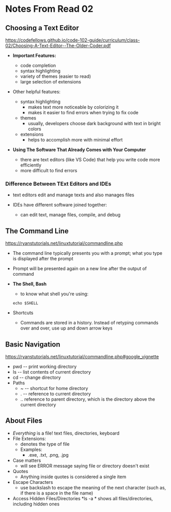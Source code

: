 # **Notes From Read 02**



## Choosing a Text Editor
https://codefellows.github.io/code-102-guide/curriculum/class-02/Choosing-A-Text-Editor--The-Older-Coder.pdf

* **Important Features:**
    * code completion
    * syntax highlighting
    * variety of themes (easier to read)
    * large selection of extensions
* Other helpful features:
    * syntax highlighting 
        * makes text more noticeable by colorizing it
        * makes it easier to find errors when trying to fix code
    * themes
        * usually, developers choose dark background with text in bright colors
    * extensions
        * helps to accomplish more with minimal effort

* **Using The Software That Already Comes with Your Computer**
    * there are text editors (like VS Code) that help you write code more efficiently
    * more difficult to find errors

### Difference Between TExt Editors and IDEs

* text editors edit and manage texts and also manages files

* IDEs have different software joined together:
    * can edit text, manage files, compile, and debug


## The Command Line
https://ryanstutorials.net/linuxtutorial/commandline.php

* The command line typically presents you with a prompt; what you type is displayed after the prompt
* Prompt will be presented again on a new line after the output of command

* **The Shell, Bash**
    * to know what shell you're using:
    ```
    echo $SHELL
    ```
* Shortcuts
    * Commands are stored in a history. Instead of retyping commands over and over, use up and down arrow keys

## Basic Navigation
https://ryanstutorials.net/linuxtutorial/commandline.php#google_vignette

* pwd -- print working directory
* ls -- list contents of current directory
* cd -- change directory
* Paths
    * ~ -- shortcut for home directory
    * . -- reference to current directory
    * .. reference to parent directory, which is the directory above the current directory

## About Files

* *Everything* is a file! text files, directories, keyboard
* File Extensions:
    * denotes the type of file
    * Examples:
        * .exe, .txt, .png, .jpg
* Case matters
    * will see ERROR message saying file or directory doesn't exist
* Quotes
    * Anything inside quotes is considered a single item
* Escape Characters
    * use backslash to escape the meaning of the next character (such as, if there is a space in the file name)
* Access Hidden Files/Directories
    *ls -a
        * shows all files/directories, including hidden ones